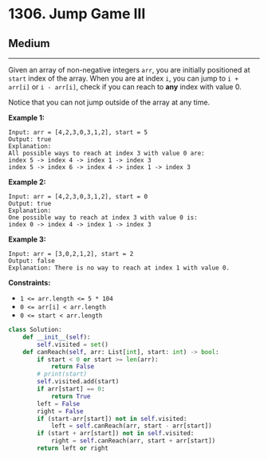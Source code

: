 # 1306. Jump Game III

## Medium

***

Given an array of non-negative integers `arr`, you are initially positioned at `start` index of the array. When you are at index `i`, you can jump to `i + arr[i]` or `i - arr[i]`, check if you can reach to **any** index with value 0.

Notice that you can not jump outside of the array at any time.

&#x20;

**Example 1:**

```
Input: arr = [4,2,3,0,3,1,2], start = 5
Output: true
Explanation: 
All possible ways to reach at index 3 with value 0 are: 
index 5 -> index 4 -> index 1 -> index 3 
index 5 -> index 6 -> index 4 -> index 1 -> index 3 
```

**Example 2:**

```
Input: arr = [4,2,3,0,3,1,2], start = 0
Output: true 
Explanation: 
One possible way to reach at index 3 with value 0 is: 
index 0 -> index 4 -> index 1 -> index 3
```

**Example 3:**

```
Input: arr = [3,0,2,1,2], start = 2
Output: false
Explanation: There is no way to reach at index 1 with value 0.
```

&#x20;

**Constraints:**

* `1 <= arr.length <= 5 * 104`
* `0 <= arr[i] < arr.length`
* `0 <= start < arr.length`

```python
class Solution:
    def __init__(self):
        self.visited = set()
    def canReach(self, arr: List[int], start: int) -> bool:
        if start < 0 or start >= len(arr):
            return False
        # print(start)
        self.visited.add(start)
        if arr[start] == 0:
            return True
        left = False
        right = False
        if (start-arr[start]) not in self.visited:
            left = self.canReach(arr, start - arr[start])
        if (start + arr[start]) not in self.visited:
            right = self.canReach(arr, start + arr[start])
        return left or right
```

